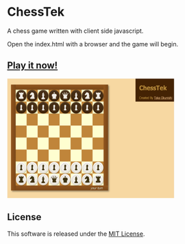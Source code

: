 ChessTek
========

A chess game written with client side javascript.

Open the index.html with a browser and the game will begin.

[ChessTek]: http://okunishinishi.github.io/ChessTek/

## [Play it now!][ChessTek]

<img src="./img/screenshot.png" width="390" height="280">



License
-------
This software is released under the [MIT License](https://raw.github.com/okunishinishi/ChessTek/master/LICENSE).
